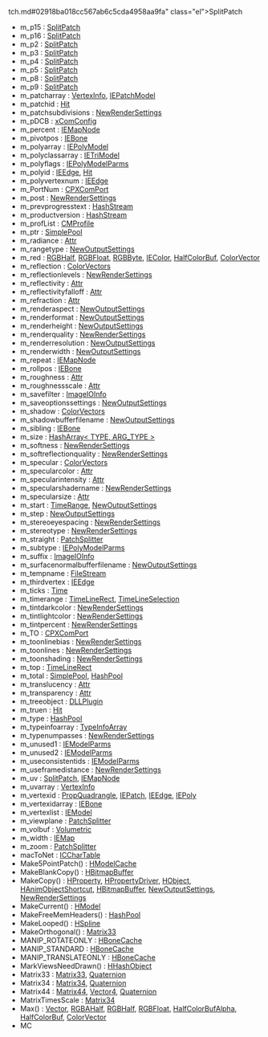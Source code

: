 tch.md#02918ba018cc567ab6c5cda4958aa9fa" class="el">SplitPatch</a>
- m_p15 : <a href="classSplitPatch.md#ecf64613b79dff3decd55c39ca7660f6" class="el">SplitPatch</a>
- m_p16 : <a href="classSplitPatch.md#158126829bd46114976dfcf780d10450" class="el">SplitPatch</a>
- m_p2 : <a href="classSplitPatch.md#804b192c476ef56a36192879fd9396bb" class="el">SplitPatch</a>
- m_p3 : <a href="classSplitPatch.md#2a0674f871a988ec2391ba1fb528ea83" class="el">SplitPatch</a>
- m_p4 : <a href="classSplitPatch.md#deb2f1cfed26de267ff399c26f15770f" class="el">SplitPatch</a>
- m_p5 : <a href="classSplitPatch.md#4eac406466b81f84013b68630cbef7d0" class="el">SplitPatch</a>
- m_p8 : <a href="classSplitPatch.md#60d984672ea40b4ce6b20e621df1bd6a" class="el">SplitPatch</a>
- m_p9 : <a href="classSplitPatch.md#74438aa7095bcba0ae915dfa935f0834" class="el">SplitPatch</a>
- m_patcharray : <a href="classVertexInfo.md#a1ff2be303e179d9f66102b60c0433d6" class="el">VertexInfo</a>, <a href="classIEPatchModel.md#a1ff2be303e179d9f66102b60c0433d6" class="el">IEPatchModel</a>
- m_patchid : <a href="classHit.md#0b45f8b5bfb30432d93d5dc1f05d814b" class="el">Hit</a>
- m_patchsubdivisions : <a href="classNewRenderSettings.md#a741646c6fae2c5054856992b51c9b12" class="el">NewRenderSettings</a>
- m_pDCB : <a href="classxComConfig.md#39c15eda39dce11b000442322c44245c" class="el">xComConfig</a>
- m_percent : <a href="classIEMapNode.md#8b668b2f236f418c7e424146d0ad56dd" class="el">IEMapNode</a>
- m_pivotpos : <a href="classIEBone.md#5f4cd0210d7c06f678c031ac2eac21de" class="el">IEBone</a>
- m_polyarray : <a href="classIEPolyModel.md#5de202adeb76fa5900f08f14d016a10a" class="el">IEPolyModel</a>
- m_polyclassarray : <a href="classIETriModel.md#fb2d2d0cc63b0854a8d03ff937825247" class="el">IETriModel</a>
- m_polyflags : <a href="classIEPolyModelParms.md#8cbc896ee4a891491b339cd0be24d434" class="el">IEPolyModelParms</a>
- m_polyid : <a href="classIEEdge.md#70e32e5544d4c0c8633fcf9ab4657e3d" class="el">IEEdge</a>, <a href="classHit.md#ca92b73be0d0891eec4468d51c354530" class="el">Hit</a>
- m_polyvertexnum : <a href="classIEEdge.md#1df29457a4ac5b13107a432eb271f75a" class="el">IEEdge</a>
- m_PortNum : <a href="classCPXComPort.md#bdd471ae9af7d68bc5d9319338678b39" class="el">CPXComPort</a>
- m_post : <a href="classNewRenderSettings.md#b868cf639761a3cadc02d8807bf6f87f" class="el">NewRenderSettings</a>
- m_prevprogresstext : <a href="classHashStream.md#4199917429dcde374cc518cdc76a7d42" class="el">HashStream</a>
- m_productversion : <a href="classHashStream.md#fe4161275841c2d5ae45142257cdbe52" class="el">HashStream</a>
- m_profList : <a href="classCMProfile.md#866bb6956dd720222db169b64519aaf4" class="el">CMProfile</a>
- m_ptr : <a href="classSimplePool.md#d69ddb9a1b8e956eada83f688ce2cb2b" class="el">SimplePool</a>
- m_radiance : <a href="classAttr.md#e1bf65bd8cbb89faaf724ee673dc83f3" class="el">Attr</a>
- m_rangetype : <a href="classNewOutputSettings.md#edde4befd428292ef2d11ab515d76990" class="el">NewOutputSettings</a>
- m_red : <a href="classRGBHalf.md#ef4364d30732a62451a3b6378027bbda" class="el">RGBHalf</a>, <a href="classRGBFloat.md#ef4364d30732a62451a3b6378027bbda" class="el">RGBFloat</a>, <a href="classRGBByte.md#ef4364d30732a62451a3b6378027bbda" class="el">RGBByte</a>, <a href="classIEColor.md#ef4364d30732a62451a3b6378027bbda" class="el">IEColor</a>, <a href="classHalfColorBuf.md#ef4364d30732a62451a3b6378027bbda" class="el">HalfColorBuf</a>, <a href="classColorVector.md#ef4364d30732a62451a3b6378027bbda" class="el">ColorVector</a>
- m_reflection : <a href="classColorVectors.md#4c3b4085469f3d70ab76f9e8a23c3180" class="el">ColorVectors</a>
- m_reflectionlevels : <a href="classNewRenderSettings.md#b319d40f64a22ee52deaff0abcd30376" class="el">NewRenderSettings</a>
- m_reflectivity : <a href="classAttr.md#bdf8748d684dd813aa69c32b51cea1ff" class="el">Attr</a>
- m_reflectivityfalloff : <a href="classAttr.md#ae109ded95a5c8b0d17780ca6ba2804f" class="el">Attr</a>
- m_refraction : <a href="classAttr.md#12d0d9d393f4d61b7df4c5cece015388" class="el">Attr</a>
- m_renderaspect : <a href="classNewOutputSettings.md#d3515e3a9346ffc3f2e9be76981b9049" class="el">NewOutputSettings</a>
- m_renderformat : <a href="classNewOutputSettings.md#ae931866533eb41381708ce78fbbb157" class="el">NewOutputSettings</a>
- m_renderheight : <a href="classNewOutputSettings.md#9edd67e46c364ccb65dba60b2384e4fe" class="el">NewOutputSettings</a>
- m_renderquality : <a href="classNewRenderSettings.md#b58e73fcedfaeb05d90201927c544b60" class="el">NewRenderSettings</a>
- m_renderresolution : <a href="classNewOutputSettings.md#d12c28984f11b5c4b313d1911f02ed0c" class="el">NewOutputSettings</a>
- m_renderwidth : <a href="classNewOutputSettings.md#6ebf1aae32e5821f625ad509bfc4d39d" class="el">NewOutputSettings</a>
- m_repeat : <a href="classIEMapNode.md#8e50036d0fe95814c984f6264db744ab" class="el">IEMapNode</a>
- m_rollpos : <a href="classIEBone.md#a179ae04caf1b8563690d0660c6f9d6e" class="el">IEBone</a>
- m_roughness : <a href="classAttr.md#01160238b6c027f7dfae987b61830e8f" class="el">Attr</a>
- m_roughnessscale : <a href="classAttr.md#3420a57649dbd111339331ffff6d4d9f" class="el">Attr</a>
- m_savefilter : <a href="classImageIOInfo.md#eadebac9ea35b95867e29bfeb93fbb71" class="el">ImageIOInfo</a>
- m_saveoptionssettings : <a href="classNewOutputSettings.md#c35789e13e7443d5e641009dba340023" class="el">NewOutputSettings</a>
- m_shadow : <a href="classColorVectors.md#f73e52e4b6f122be67fa8bf8bfb7cad8" class="el">ColorVectors</a>
- m_shadowbufferfilename : <a href="classNewOutputSettings.md#ebc1db7284464ee8dbb2debb752619d2" class="el">NewOutputSettings</a>
- m_sibling : <a href="classIEBone.md#c778e699d3ca45676d45aab752d6e386" class="el">IEBone</a>
- m_size : <a href="classHashArray.md#4c0dac8d4560d73747781d633a4f250d" class="el">HashArray&lt; TYPE, ARG_TYPE &gt;</a>
- m_softness : <a href="classNewRenderSettings.md#a84765bf860379550386fe43fddccfb1" class="el">NewRenderSettings</a>
- m_softreflectionquality : <a href="classNewRenderSettings.md#945f29df43137f7bf667c25039fdf3f3" class="el">NewRenderSettings</a>
- m_specular : <a href="classColorVectors.md#690b34dda7fefe9304691f9f1392344b" class="el">ColorVectors</a>
- m_specularcolor : <a href="classAttr.md#9e0cc625475fe93e469d8c8f0f76a264" class="el">Attr</a>
- m_specularintensity : <a href="classAttr.md#c01b84aab92d2ce878a4f7c46f884cee" class="el">Attr</a>
- m_specularshadername : <a href="classNewRenderSettings.md#d4a6d67509ac502d4f8703e165a1c629" class="el">NewRenderSettings</a>
- m_specularsize : <a href="classAttr.md#b607d080636cddaf52f1794477e39be5" class="el">Attr</a>
- m_start : <a href="classTimeRange.md#95a91412907506f30b4e92c4d5db99fc" class="el">TimeRange</a>, <a href="classNewOutputSettings.md#95a91412907506f30b4e92c4d5db99fc" class="el">NewOutputSettings</a>
- m_step : <a href="classNewOutputSettings.md#325c5f98ce02c3a56903554e6deba3a4" class="el">NewOutputSettings</a>
- m_stereoeyespacing : <a href="classNewRenderSettings.md#97f389fa21cb48f4cf4d88ba759e5cd9" class="el">NewRenderSettings</a>
- m_stereotype : <a href="classNewRenderSettings.md#5c449c42c5cc37f9963ad97363e261e4" class="el">NewRenderSettings</a>
- m_straight : <a href="classPatchSplitter.md#dcc93234b5c633205862441ea965af96" class="el">PatchSplitter</a>
- m_subtype : <a href="classIEPolyModelParms.md#87d0d79e68cac2b45ab71dc7f47bbd59" class="el">IEPolyModelParms</a>
- m_suffix : <a href="classImageIOInfo.md#8bf6399ee82c377347b5f86e7063ced5" class="el">ImageIOInfo</a>
- m_surfacenormalbufferfilename : <a href="classNewOutputSettings.md#ef1ebf00e8af0f219c5425189197eb72" class="el">NewOutputSettings</a>
- m_tempname : <a href="classFileStream.md#de1faa8354c85adbc49fcbd7a4196bfa" class="el">FileStream</a>
- m_thirdvertex : <a href="classIEEdge.md#9e134c765484e67a87db2d05beea90ec" class="el">IEEdge</a>
- m_ticks : <a href="classTime.md#de1048768acf880f4fd3a3a8f2ff8921" class="el">Time</a>
- m_timerange : <a href="classTimeLineRect.md#6960ab498e518d04874502b91a8f1fe5" class="el">TimeLineRect</a>, <a href="classTimeLineSelection.md#6960ab498e518d04874502b91a8f1fe5" class="el">TimeLineSelection</a>
- m_tintdarkcolor : <a href="classNewRenderSettings.md#7d1a8bc7960a31b58156e82f4029aa13" class="el">NewRenderSettings</a>
- m_tintlightcolor : <a href="classNewRenderSettings.md#e7f3d458f2ee02387fa554ef2287b9e4" class="el">NewRenderSettings</a>
- m_tintpercent : <a href="classNewRenderSettings.md#290cb069a3c38ed7909ab89927b8dcba" class="el">NewRenderSettings</a>
- m_TO : <a href="classCPXComPort.md#4d1a55c8a999035e5545f2ac54450711" class="el">CPXComPort</a>
- m_toonlinebias : <a href="classNewRenderSettings.md#afe0bac04b4a7d7b35af05dbac3e86da" class="el">NewRenderSettings</a>
- m_toonlines : <a href="classNewRenderSettings.md#7ccff253dba487414ecf04be54b60807" class="el">NewRenderSettings</a>
- m_toonshading : <a href="classNewRenderSettings.md#1af00f02e01409f74f262fcc97c04f95" class="el">NewRenderSettings</a>
- m_top : <a href="classTimeLineRect.md#97652ccd4b6be5c6ebc67de2028d93e8" class="el">TimeLineRect</a>
- m_total : <a href="classSimplePool.md#6c9b5ebae49f49b8b6a037c129428774" class="el">SimplePool</a>, <a href="classHashPool.md#6c9b5ebae49f49b8b6a037c129428774" class="el">HashPool</a>
- m_translucency : <a href="classAttr.md#9d9ee3d30b59e368e792b92c3fc8bb6e" class="el">Attr</a>
- m_transparency : <a href="classAttr.md#424174c09b8f77dbf31d0c863e31b246" class="el">Attr</a>
- m_treeobject : <a href="classDLLPlugin.md#60eb10b42a32155c20e29b186a75fd14" class="el">DLLPlugin</a>
- m_truen : <a href="classHit.md#5480b89ae91f7943d8a94b478c22e9e5" class="el">Hit</a>
- m_type : <a href="classHashPool.md#3c3a1749e56c5a79ba7f71607cd8cd91" class="el">HashPool</a>
- m_typeinfoarray : <a href="classTypeInfoArray.md#bc82f1f8924433ecc381fdb77fb1b2a4" class="el">TypeInfoArray</a>
- m_typenumpasses : <a href="classNewRenderSettings.md#9291bd5ead389ecd14fad3d853b7f567" class="el">NewRenderSettings</a>
- m_unused1 : <a href="classIEModelParms.md#8059f3fe215ccb731ba0c9c85deb8b54" class="el">IEModelParms</a>
- m_unused2 : <a href="classIEModelParms.md#d83e7a4d83c52f3aa26f19bf3644ecf4" class="el">IEModelParms</a>
- m_useconsistentids : <a href="classIEModelParms.md#d67e4bc64cea0a26b00010293f84e512" class="el">IEModelParms</a>
- m_useframedistance : <a href="classNewRenderSettings.md#f675a9fcbd946655f72fba3797de90d5" class="el">NewRenderSettings</a>
- m_uv : <a href="classSplitPatch.md#9bce89748d9dcd1d3878f6f32af47be3" class="el">SplitPatch</a>, <a href="classIEMapNode.md#9bce89748d9dcd1d3878f6f32af47be3" class="el">IEMapNode</a>
- m_uvarray : <a href="classVertexInfo.md#6ca10a78e4dd988e224fc6230c3f8b81" class="el">VertexInfo</a>
- m_vertexid : <a href="classPropQuadrangle.md#ec21a530074d93e6d3c5883b04543a87" class="el">PropQuadrangle</a>, <a href="classIEPatch.md#ec21a530074d93e6d3c5883b04543a87" class="el">IEPatch</a>, <a href="classIEEdge.md#e5c738413ff8b841d381d5cffda886cc" class="el">IEEdge</a>, <a href="classIEPoly.md#ec21a530074d93e6d3c5883b04543a87" class="el">IEPoly</a>
- m_vertexidarray : <a href="classIEBone.md#be440eac7ffbf627d4de9f203063e7fe" class="el">IEBone</a>
- m_vertexlist : <a href="classIEModel.md#0835fcbd3ca674be1eb3a38eb81968ef" class="el">IEModel</a>
- m_viewplane : <a href="classPatchSplitter.md#645e4d7ccdb68b5491dc5b08b22d19c2" class="el">PatchSplitter</a>
- m_volbuf : <a href="classVolumetric.md#0a09314420a7327c1c623d60480d6cd3" class="el">Volumetric</a>
- m_width : <a href="classIEMap.md#e08ceb7df2b41aa3d435716f76da0de5" class="el">IEMap</a>
- m_zoom : <a href="classPatchSplitter.md#1bddf8d0b4ac031a27003b997d852c29" class="el">PatchSplitter</a>
- macToNet : <a href="structICCharTable.md#f6f2f13e0ff8abe1fa311f4578e9302c" class="el">ICCharTable</a>
- Make5PointPatch() : <a href="classHModelCache.md#eacc9e81ded8f76fa862155959dc467b" class="el">HModelCache</a>
- MakeBlankCopy() : <a href="classHBitmapBuffer.md#2e68e2dd9fee6346776207c1e49484bc" class="el">HBitmapBuffer</a>
- MakeCopy() : <a href="classHProperty.md#f05155d66a18c82acfa7d871654a2cb2" class="el">HProperty</a>, <a href="classHPropertyDriver.md#f05155d66a18c82acfa7d871654a2cb2" class="el">HPropertyDriver</a>, <a href="classHObject.md#6665b8570e1d186b28465261dc966038" class="el">HObject</a>, <a href="classHAnimObjectShortcut.md#f05155d66a18c82acfa7d871654a2cb2" class="el">HAnimObjectShortcut</a>, <a href="classHBitmapBuffer.md#f05155d66a18c82acfa7d871654a2cb2" class="el">HBitmapBuffer</a>, <a href="classNewOutputSettings.md#f05155d66a18c82acfa7d871654a2cb2" class="el">NewOutputSettings</a>, <a href="classNewRenderSettings.md#f05155d66a18c82acfa7d871654a2cb2" class="el">NewRenderSettings</a>
- MakeCurrent() : <a href="classHModel.md#9339a2ea9331bdcec5f2cdcb40f265c4" class="el">HModel</a>
- MakeFreeMemHeaders() : <a href="classHashPool.md#cda9c638d7024fc5fc98cf803dff727c" class="el">HashPool</a>
- MakeLooped() : <a href="classHSpline.md#0b59a0b77ff12ca23290e23fc9726e08" class="el">HSpline</a>
- MakeOrthogonal() : <a href="classMatrix33.md#9f72d8178e7d0c85c91e4fbbd67b47ce" class="el">Matrix33</a>
- MANIP_ROTATEONLY : <a href="classHBoneCache.md#dca29a1140aadadfd92b34a02fa516ef7bb19f7caaa75af743ec4128cf901275" class="el">HBoneCache</a>
- MANIP_STANDARD : <a href="classHBoneCache.md#dca29a1140aadadfd92b34a02fa516ef2664d4f53735a04613bc282b990311a0" class="el">HBoneCache</a>
- MANIP_TRANSLATEONLY : <a href="classHBoneCache.md#dca29a1140aadadfd92b34a02fa516efb8225ab4ae17358f582f0b2fe0786c36" class="el">HBoneCache</a>
- MarkViewsNeedDrawn() : <a href="classHHashObject.md#51734f01ad2f7170df53482a2c27fbce" class="el">HHashObject</a>
- Matrix33 : <a href="classMatrix33.md#5343ef2e0dbe7ff10c34d849f51fb0b4" class="el">Matrix33</a>, <a href="classQuaternion.md#4a740bb08998a49b610abba3d04233d2" class="el">Quaternion</a>
- Matrix34 : <a href="classMatrix34.md#2270c00abe385727a594aa8d4bc89d36" class="el">Matrix34</a>, <a href="classQuaternion.md#9f1bf4702d3e33937d0fed795b7e5d9a" class="el">Quaternion</a>
- Matrix44 : <a href="classMatrix44.md#5a7a06e1b6b006b76edc6ca2cda75090" class="el">Matrix44</a>, <a href="classVector4.md#ba174bc08cddbfcdaed70c4053722b2f" class="el">Vector4</a>, <a href="classQuaternion.md#ba174bc08cddbfcdaed70c4053722b2f" class="el">Quaternion</a>
- MatrixTimesScale : <a href="classMatrix34.md#c19c1329a90759146f330d89f490fad3" class="el">Matrix34</a>
- Max() : <a href="classVector.md#3f8f93af3f366d214c4c1c5b3b801683" class="el">Vector</a>, <a href="classRGBAHalf.md#3f8f93af3f366d214c4c1c5b3b801683" class="el">RGBAHalf</a>, <a href="classRGBHalf.md#3f8f93af3f366d214c4c1c5b3b801683" class="el">RGBHalf</a>, <a href="classRGBFloat.md#3f8f93af3f366d214c4c1c5b3b801683" class="el">RGBFloat</a>, <a href="classHalfColorBufAlpha.md#3f8f93af3f366d214c4c1c5b3b801683" class="el">HalfColorBufAlpha</a>, <a href="classHalfColorBuf.md#3f8f93af3f366d214c4c1c5b3b801683" class="el">HalfColorBuf</a>, <a href="classColorVector.md#3f8f93af3f366d214c4c1c5b3b801683" class="el">ColorVector</a>
- MC
